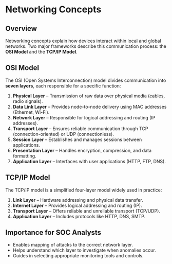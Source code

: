 # Networking Concepts

## Overview
Networking concepts explain how devices interact within local and global networks. 
Two major frameworks describe this communication process: the **OSI Model** and the **TCP/IP Model**.

## OSI Model
The OSI (Open Systems Interconnection) model divides communication into **seven layers**, each responsible for a specific function:

1. **Physical Layer** – Transmission of raw data over physical media (cables, radio signals).
2. **Data Link Layer** – Provides node-to-node delivery using MAC addresses (Ethernet, Wi-Fi).
3. **Network Layer** – Responsible for logical addressing and routing (IP addresses).
4. **Transport Layer** – Ensures reliable communication through TCP (connection-oriented) or UDP (connectionless).
5. **Session Layer** – Establishes and manages sessions between applications.
6. **Presentation Layer** – Handles encryption, compression, and data formatting.
7. **Application Layer** – Interfaces with user applications (HTTP, FTP, DNS).

## TCP/IP Model
The TCP/IP model is a simplified four-layer model widely used in practice:

1. **Link Layer** – Hardware addressing and physical data transfer.
2. **Internet Layer** – Provides logical addressing and routing (IP).
3. **Transport Layer** – Offers reliable and unreliable transport (TCP/UDP).
4. **Application Layer** – Includes protocols like HTTP, DNS, SMTP.

## Importance for SOC Analysts
- Enables mapping of attacks to the correct network layer.
- Helps understand which layer to investigate when anomalies occur.
- Guides in selecting appropriate monitoring tools and controls.
